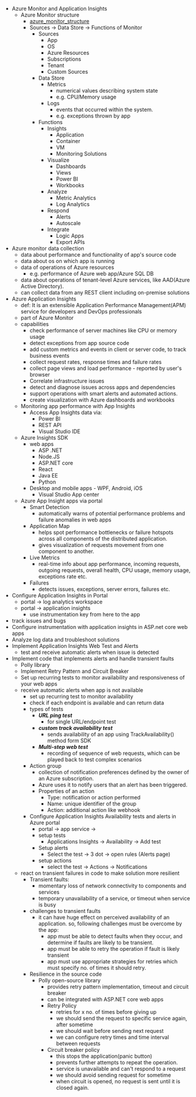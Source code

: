 - Azure Monitor and Application Insights
  - Azure Monitor structure
    - [azure_monitor_structure](azure_monitor_structure.png)
    - Sources -> Data Store -> Functions of Monitor
      - Sources
        - App
        - OS
        - Azure Resources
        - Subscriptions
        - Tenant
        - Custom Sources
      - Data Store
        - Metrics
          - numerical values describing system state
          - e.g. CPU/Memory usage
        - Logs
          - events that occurred within the system.
          - e.g. exceptions thrown by app
      - Functions
        - Insights
          - Application
          - Container
          - VM
          - Monitoring Solutions
        - Visualize
          - Dashboards
          - Views
          - Power BI
          - Workbooks
        - Analyze
          - Metric Analytics
          - Log Analytics
        - Respond
          - Alerts
          - Autoscale
        - Integrate
          - Logic Apps
          - Export APIs
 - Azure monitor data collection
    - data about performance and functionality of app's source code
    - data about os on which app is running
    - data of operations of Azure resources
      - e.g. performance of Azure web app/Azure SQL DB
    - data about operations of tenant-level Azure services, like AAD(Azure Active Directory).
    - can collect data from any REST client including on-premise solutions
  - Azure Application Insights 
    - def: It is an extensible Application Performance Management(APM) service for developers and DevOps professionals
    - part of Azure Monitor
    - capabilities
      - check performance of server machines like CPU or memory usage
      - detect exceptions from app source code
      - add custom metrics and events in client or server code, to track business events
      - collect request rates, response times and failure rates
      - collect page views and load performance - reported by user's browser
      - Correlate infrastructure issues
      - detect and diagnose issues across apps and dependencies
      - support operations with smart alerts and automated actions.
      - create visualization with Azure dashboards and workbooks
    - Monitoring app performance with App Insights
      - Access App Insights data via:
        - Power BI
        - REST API
        - Visual Studio IDE
    - Azure Insights SDK
      - web apps
        - ASP .NET
        - Node.JS
        - ASP.NET core
        - React
        - Java EE
        - Python
      - Desktop and mobile apps - WPF, Android, iOS
        - Visual Studio App center
    - Azure App Insight apps via portal
      - Smart Detection
        - automatically warns of potential performance problems and failure anomalies in web apps
      - Application Map
        - helps spot performance bottlenecks or failure hotspots across all components of the distributed application.
        - gives visualization of requests movement from one component to another.
      - Live Metrics
        - real-time info about app performance, incoming requests, outgoing requests, overall health, CPU usage, memory usage, exceptions rate etc.
      - Failures
        - detects issues, exceptions, server errors, failures etc.
  - Configure Application Insights in Portal
    - portal -> log analytics workspace 
    - portal -> application insights
      - use instrumentation key from here to the app
  - track issues and bugs
  - Configure instrumentation with application insights in ASP.net core web apps
  - Analyze log data and troubleshoot solutions
- Implement Application Insights Web Test and Alerts
  - test and receive automatic alerts when issue is detected
- Implement code that implements alerts and handle transient faults
  - Polly library
  - Implement Retry Pattern and Circuit Breaker
  - Set up recurring tests to monitor availability and responsiveness of your web apps
  - receive automatic alerts when app is not available
    - set up recurring test to monitor availability
    - check if each endpoint is available and can return data
    - types of tests
      - ***URL ping test***
        - for single URL/endpoint test
      - ***custom track availability test***
        - sends availability of an app using TrackAvailability() method form SDK
      - ***Multi-step web test***
        - recording of sequence of web requests, which can be played back to test complex scenarios
    - Action group
      - collection of notification preferences defined by the owner of an Azure subscription.
      - Azure uses it to notify users that an alert has been triggered.
      - Properties of an action
        - Type: notification or action performed
        - Name: unique identifier of the group
        - Action: additional action like webhook
    - Configure Application Insights Availability tests and alerts in Azure portal
      - portal -> app service -> 
      - setup tests
        - Applications Insights -> Availability -> Add test
      - Setup alerts
        - Select the test -> 3 dot -> open rules (Alerts page)
      - setup actions
        - select the test -> Actions -> Notifications
  - react on transient failures in code to make solution more resilient
    - Transient faults: 
      - momentary loss of network connectivity to components and services
      - temporary unavailability of a service, or timeout when service is busy
    - challenges to transient faults
      - it can have huge effect on perceived availability of an application. so, following challenges must be overcome by the app:
        - app must be able to detect faults when they occur, and determine if faults are likely to be transient.
        - app must be able to retry the operation if fault is likely transient
        - app must use appropriate strategies for retries which must specify no. of times it should retry.
    - Resilience in the source code
      - Polly open-source library
        - provides retry pattern implementation, timeout and circuit breaker
        - can be integrated with ASP.NET core web apps
        - Retry Policy
          - retries for x no. of times before giving up
          - we should send the request to specific service again, after sometime
          - we should wait before sending next request
          - we can configure retry times and time interval between requests
        - Circuit breaker policy
          - this stops the application(panic button)
          - prevents further attempts to repeat the operation.
          - service is unavailable and can't respond to a request
          - we should avoid sending request for sometime
          - when circuit is opened, no request is sent until it is closed again.
